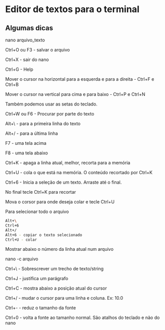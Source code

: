 # Editor de textos para o terminal

## Algumas dicas

nano arquivo_texto

Ctrl+O ou F3 - salvar o arquivo

Ctrl+X - sair do nano

Ctrl+G - Help

Mover o cursor na horizontal para a esquerda e para a direita - Ctrl+F e Ctrl+B

Mover o cursor na vertical para cima e para baixo - Ctrl+P e Ctrl+N

Também podemos usar as setas do teclado.

Ctrl+W ou F6 - Procurar por parte do texto

Alt+\ - para a primeira linha do texto

Alt+/ - para a última linha

F7 - uma tela acima

F8 - uma tela abaixo

Ctrl+K - apaga a linha atual, melhor, recorta para a memória

Ctrl+U - cola o que está na memória. O conteúdo recortado por Ctrl+K

Ctrl+6 - Inicia a seleção de um texto. Arraste até o final. 

No final tecle Ctrl+K para recortar

Mova o corsor para onde deseja colar e tecle Ctrl+U

Para selecionar todo o arquivo
```bash
Alt+\
Ctrl+6
Alt+/
Alt+6 - copiar o texto selecionado
Ctrl+U - colar
```
Mostrar abaixo o número da linha atual num arquivo

nano -c arquivo

Ctrl+\ - Sobrescrever um trecho de texto/string

Ctrl+J - justifica um parágrafo

Ctrl+C - mostra abaixo a posição atual do cursor

Ctrl+/ - mudar o cursor para uma linha e coluna. Ex: 10.0

Ctrl+- - reduz o tamanho da fonte

Ctrl+0 - volta a fonte ao tamanho normal. São atalhos do teclado e não do nano
